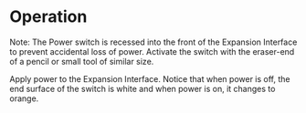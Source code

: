 # Operation

Note: The Power switch is recessed into the front of the Expansion Interface to prevent accidental loss of power. Activate the switch with the eraser-end of a pencil or small tool of similar size.

Apply power to the Expansion Interface. Notice that when power is off, the end surface of the switch is white and when power is on, it changes to orange.
